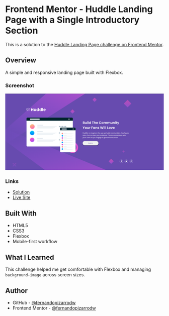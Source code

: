 # Frontend Mentor - Huddle Landing Page with a Single Introductory Section

This is a solution to the [Huddle Landing Page challenge on Frontend Mentor](https://www.frontendmentor.io/challenges/huddle-landing-page-with-a-single-introductory-section-B_2Wvxgi0).

## Overview

A simple and responsive landing page built with Flexbox.

### Screenshot

![Desktop Screenshot](./images/screenshot-desktop.jpg)

### Links

- [Solution](https://www.frontendmentor.io/solutions/responsive-landing-page-with-flexbox-and-media-queries-ZrakfEXu0g)
- [Live Site](https://fernandopizarrodw.github.io/Huddle-landing-page-with-a-single-introductory-section/)

## Built With

- HTML5
- CSS3
- Flexbox
- Mobile-first workflow

## What I Learned

This challenge helped me get comfortable with Flexbox and managing `background-image` across screen sizes.

## Author

- GitHub - [@fernandopizarrodw](https://github.com/fernandopizarrodw)
- Frontend Mentor - [@fernandopizarrodw](https://www.frontendmentor.io/profile/fernandopizarrodw)
